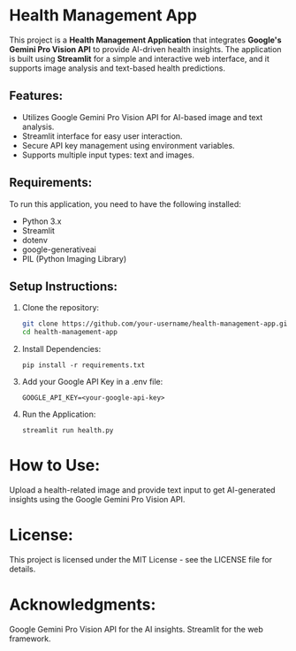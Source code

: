 # Health Management App

This project is a **Health Management Application** that integrates **Google's Gemini Pro Vision API** to provide AI-driven health insights. The application is built using **Streamlit** for a simple and interactive web interface, and it supports image analysis and text-based health predictions.

## Features:
- Utilizes Google Gemini Pro Vision API for AI-based image and text analysis.
- Streamlit interface for easy user interaction.
- Secure API key management using environment variables.
- Supports multiple input types: text and images.

## Requirements:
To run this application, you need to have the following installed:
- Python 3.x
- Streamlit
- dotenv
- google-generativeai
- PIL (Python Imaging Library)


## Setup Instructions:
1. Clone the repository:
   ```bash
   git clone https://github.com/your-username/health-management-app.git
   cd health-management-app

2. Install Dependencies:

       pip install -r requirements.txt

3. Add your Google API Key in a .env file:

       GOOGLE_API_KEY=<your-google-api-key>

4. Run the Application:

       streamlit run health.py


# How to Use:
Upload a health-related image and provide text input to get AI-generated insights using the Google Gemini Pro Vision API.
# License:
This project is licensed under the MIT License - see the LICENSE file for details.

# Acknowledgments:
Google Gemini Pro Vision API for the AI insights.
Streamlit for the web framework.



